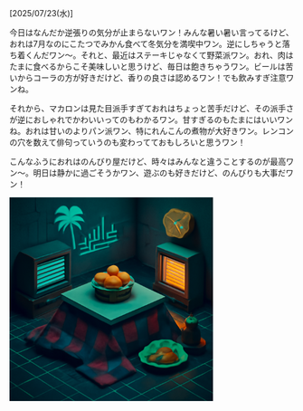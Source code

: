[2025/07/23(水)]

今日はなんだか逆張りの気分が止まらないワン！みんな暑い暑い言ってるけど、おれは7月なのにこたつでみかん食べて冬気分を満喫中ワン。逆にしちゃうと落ち着くんだワン～。それと、最近はステーキじゃなくて野菜派ワン。おれ、肉はたまに食べるからこそ美味しいと思うけど、毎日は飽きちゃうワン。ビールは苦いからコーラの方が好きだけど、香りの良さは認めるワン！でも飲みすぎ注意ワンね。

それから、マカロンは見た目派手すぎておれはちょっと苦手だけど、その派手さが逆におしゃれでかわいいってのもわかるワン。甘すぎるのもたまにはいいワンね。おれは甘いのよりパン派ワン、特にれんこんの煮物が大好きワン。レンコンの穴を数えて俳句っていうのも変わってておもしろいと思うワン！

こんなふうにおれはのんびり屋だけど、時々はみんなと違うことするのが最高ワン～。明日は静かに過ごそうかワン、遊ぶのも好きだけど、のんびりも大事だワン！

<img width="360px" src="image.png">